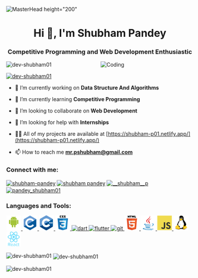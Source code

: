 ![MasterHead height="200"](https://assets.bitdegree.org/online-learning-platforms/storage/media/2018/08/what-is-a-web-developer.jpg)
<h1 align="center">Hi 👋, I'm Shubham Pandey</h1>
<h3 align="center">Competitive Programming and Web Development Enthusiastic</h3>
<img align="right" alt="Coding" width="250" src="https://t4.ftcdn.net/jpg/03/13/40/45/360_F_313404541_e9YZ3pht6oEEkMXuhxTboqXA2B2ShNnC.jpg">
<p align="left"> <img src="https://komarev.com/ghpvc/?username=dev-shubham01&label=Profile%20views&color=0e75b6&style=flat" alt="dev-shubham01" /> </p>

<p align="left"> <a href="https://github.com/ryo-ma/github-profile-trophy"><img src="https://github-profile-trophy.vercel.app/?username=dev-shubham01" alt="dev-shubham01" /></a> </p>

- 🔭 I’m currently working on **Data Structure And Algorithms**

- 🌱 I’m currently learning **Competitive Programming**

- 👯 I’m looking to collaborate on **Web Development**

- 🤝 I’m looking for help with **Internships**

- 👨‍💻 All of my projects are available at [https://shubham-p01.netlify.app/](https://shubham-p01.netlify.app/)

- 📫 How to reach me **mr.pshubham@gmail.com**

<h3 align="left">Connect with me:</h3>
<p align="left">
<a href="https://linkedin.com/in/shubham-pandey" target="blank"><img align="center" src="https://raw.githubusercontent.com/rahuldkjain/github-profile-readme-generator/master/src/images/icons/Social/linked-in-alt.svg" alt="shubham-pandey" height="30" width="40" /></a>
<a href="https://fb.com/shubham pandey" target="blank"><img align="center" src="https://raw.githubusercontent.com/rahuldkjain/github-profile-readme-generator/master/src/images/icons/Social/facebook.svg" alt="shubham pandey" height="30" width="40" /></a>
<a href="https://instagram.com/__shubham__p" target="blank"><img align="center" src="https://raw.githubusercontent.com/rahuldkjain/github-profile-readme-generator/master/src/images/icons/Social/instagram.svg" alt="__shubham__p" height="30" width="40" /></a>
<a href="https://www.hackerrank.com/pandey_shubham01" target="blank"><img align="center" src="https://raw.githubusercontent.com/rahuldkjain/github-profile-readme-generator/master/src/images/icons/Social/hackerrank.svg" alt="pandey_shubham01" height="30" width="40" /></a>
</p>

<h3 align="left">Languages and Tools:</h3>
<p align="left"> <a href="https://developer.android.com" target="_blank" rel="noreferrer"> <img src="https://raw.githubusercontent.com/devicons/devicon/master/icons/android/android-original-wordmark.svg" alt="android" width="40" height="40"/> </a> <a href="https://www.cprogramming.com/" target="_blank" rel="noreferrer"> <img src="https://raw.githubusercontent.com/devicons/devicon/master/icons/c/c-original.svg" alt="c" width="40" height="40"/> </a> <a href="https://www.w3schools.com/cpp/" target="_blank" rel="noreferrer"> <img src="https://raw.githubusercontent.com/devicons/devicon/master/icons/cplusplus/cplusplus-original.svg" alt="cplusplus" width="40" height="40"/> </a> <a href="https://www.w3schools.com/css/" target="_blank" rel="noreferrer"> <img src="https://raw.githubusercontent.com/devicons/devicon/master/icons/css3/css3-original-wordmark.svg" alt="css3" width="40" height="40"/> </a> <a href="https://dart.dev" target="_blank" rel="noreferrer"> <img src="https://www.vectorlogo.zone/logos/dartlang/dartlang-icon.svg" alt="dart" width="40" height="40"/> </a> <a href="https://flutter.dev" target="_blank" rel="noreferrer"> <img src="https://www.vectorlogo.zone/logos/flutterio/flutterio-icon.svg" alt="flutter" width="40" height="40"/> </a> <a href="https://git-scm.com/" target="_blank" rel="noreferrer"> <img src="https://www.vectorlogo.zone/logos/git-scm/git-scm-icon.svg" alt="git" width="40" height="40"/> </a> <a href="https://www.w3.org/html/" target="_blank" rel="noreferrer"> <img src="https://raw.githubusercontent.com/devicons/devicon/master/icons/html5/html5-original-wordmark.svg" alt="html5" width="40" height="40"/> </a> <a href="https://www.java.com" target="_blank" rel="noreferrer"> <img src="https://raw.githubusercontent.com/devicons/devicon/master/icons/java/java-original.svg" alt="java" width="40" height="40"/> </a> <a href="https://developer.mozilla.org/en-US/docs/Web/JavaScript" target="_blank" rel="noreferrer"> <img src="https://raw.githubusercontent.com/devicons/devicon/master/icons/javascript/javascript-original.svg" alt="javascript" width="40" height="40"/> </a> <a href="https://www.linux.org/" target="_blank" rel="noreferrer"> <img src="https://raw.githubusercontent.com/devicons/devicon/master/icons/linux/linux-original.svg" alt="linux" width="40" height="40"/> </a> <a href="https://reactjs.org/" target="_blank" rel="noreferrer"> <img src="https://raw.githubusercontent.com/devicons/devicon/master/icons/react/react-original-wordmark.svg" alt="react" width="40" height="40"/> </a> </p>

<p><img align="left" src="https://github-readme-stats.vercel.app/api/top-langs?username=dev-shubham01&show_icons=true&locale=en&layout=compact" alt="dev-shubham01" /></p>

<p>&nbsp;<img align="center" src="https://github-readme-stats.vercel.app/api?username=dev-shubham01&show_icons=true&locale=en" alt="dev-shubham01" /></p>

<p><img align="center" src="https://github-readme-streak-stats.herokuapp.com/?user=dev-shubham01&" alt="dev-shubham01" /></p>
